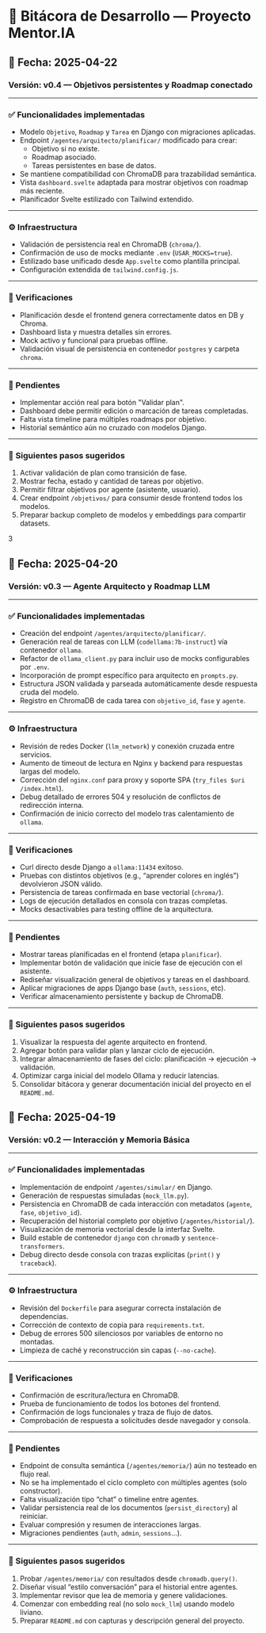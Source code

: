 # 🧠 Bitácora de Desarrollo — Proyecto Mentor.IA

## 📅 Fecha: 2025-04-22  
### Versión: v0.4 — Objetivos persistentes y Roadmap conectado

---

### ✅ Funcionalidades implementadas

- Modelo `Objetivo`, `Roadmap` y `Tarea` en Django con migraciones aplicadas.
- Endpoint `/agentes/arquitecto/planificar/` modificado para crear:
  - Objetivo si no existe.
  - Roadmap asociado.
  - Tareas persistentes en base de datos.
- Se mantiene compatibilidad con ChromaDB para trazabilidad semántica.
- Vista `dashboard.svelte` adaptada para mostrar objetivos con roadmap más reciente.
- Planificador Svelte estilizado con Tailwind extendido.

---

### ⚙️ Infraestructura

- Validación de persistencia real en ChromaDB (`chroma/`).
- Confirmación de uso de mocks mediante `.env` (`USAR_MOCKS=true`).
- Estilizado base unificado desde `App.svelte` como plantilla principal.
- Configuración extendida de `tailwind.config.js`.

---

### 🧪 Verificaciones

- Planificación desde el frontend genera correctamente datos en DB y Chroma.
- Dashboard lista y muestra detalles sin errores.
- Mock activo y funcional para pruebas offline.
- Validación visual de persistencia en contenedor `postgres` y carpeta `chroma`.

---

### 🔧 Pendientes

- Implementar acción real para botón "Validar plan".
- Dashboard debe permitir edición o marcación de tareas completadas.
- Falta vista timeline para múltiples roadmaps por objetivo.
- Historial semántico aún no cruzado con modelos Django.

---

### 🧭 Siguientes pasos sugeridos

1. Activar validación de plan como transición de fase.
2. Mostrar fecha, estado y cantidad de tareas por objetivo.
3. Permitir filtrar objetivos por agente (asistente, usuario).
4. Crear endpoint `/objetivos/` para consumir desde frontend todos los modelos.
5. Preparar backup completo de modelos y embeddings para compartir datasets.

3

## 📅 Fecha: 2025-04-20  
### Versión: v0.3 — Agente Arquitecto y Roadmap LLM

---

### ✅ Funcionalidades implementadas

- Creación del endpoint `/agentes/arquitecto/planificar/`.
- Generación real de tareas con LLM (`codellama:7b-instruct`) vía contenedor `ollama`.
- Refactor de `ollama_client.py` para incluir uso de mocks configurables por `.env`.
- Incorporación de prompt específico para arquitecto en `prompts.py`.
- Estructura JSON validada y parseada automáticamente desde respuesta cruda del modelo.
- Registro en ChromaDB de cada tarea con `objetivo_id`, `fase` y `agente`.

---

### ⚙️ Infraestructura

- Revisión de redes Docker (`llm_network`) y conexión cruzada entre servicios.
- Aumento de timeout de lectura en Nginx y backend para respuestas largas del modelo.
- Corrección del `nginx.conf` para proxy y soporte SPA (`try_files $uri /index.html`).
- Debug detallado de errores 504 y resolución de conflictos de redirección interna.
- Confirmación de inicio correcto del modelo tras calentamiento de `ollama`.

---

### 🧪 Verificaciones

- Curl directo desde Django a `ollama:11434` exitoso.
- Pruebas con distintos objetivos (e.g., “aprender colores en inglés”) devolvieron JSON válido.
- Persistencia de tareas confirmada en base vectorial (`chroma/`).
- Logs de ejecución detallados en consola con trazas completas.
- Mocks desactivables para testing offline de la arquitectura.

---

### 🔧 Pendientes

- Mostrar tareas planificadas en el frontend (etapa `planificar`).
- Implementar botón de validación que inicie fase de ejecución con el asistente.
- Rediseñar visualización general de objetivos y tareas en el dashboard.
- Aplicar migraciones de apps Django base (`auth`, `sessions`, etc).
- Verificar almacenamiento persistente y backup de ChromaDB.

---

### 🧭 Siguientes pasos sugeridos

1. Visualizar la respuesta del agente arquitecto en frontend.
2. Agregar botón para validar plan y lanzar ciclo de ejecución.
3. Integrar almacenamiento de fases del ciclo: planificación → ejecución → validación.
4. Optimizar carga inicial del modelo Ollama y reducir latencias.
5. Consolidar bitácora y generar documentación inicial del proyecto en el `README.md`.


## 📅 Fecha: 2025-04-19
### Versión: v0.2 — Interacción y Memoria Básica

---

### ✅ Funcionalidades implementadas

- Implementación de endpoint `/agentes/simular/` en Django.
- Generación de respuestas simuladas (`mock_llm.py`).
- Persistencia en ChromaDB de cada interacción con metadatos (`agente`, `fase`, `objetivo_id`).
- Recuperación del historial completo por objetivo (`/agentes/historial/`).
- Visualización de memoria vectorial desde la interfaz Svelte.
- Build estable de contenedor `django` con `chromadb` y `sentence-transformers`.
- Debug directo desde consola con trazas explícitas (`print()` y `traceback`).

---

### ⚙️ Infraestructura

- Revisión del `Dockerfile` para asegurar correcta instalación de dependencias.
- Corrección de contexto de copia para `requirements.txt`.
- Debug de errores 500 silenciosos por variables de entorno no montadas.
- Limpieza de caché y reconstrucción sin capas (`--no-cache`).

---

### 🧪 Verificaciones

- Confirmación de escritura/lectura en ChromaDB.
- Prueba de funcionamiento de todos los botones del frontend.
- Confirmación de logs funcionales y traza de flujo de datos.
- Comprobación de respuesta a solicitudes desde navegador y consola.

---

### 🔧 Pendientes

- Endpoint de consulta semántica (`/agentes/memoria/`) aún no testeado en flujo real.
- No se ha implementado el ciclo completo con múltiples agentes (solo constructor).
- Falta visualización tipo “chat” o timeline entre agentes.
- Validar persistencia real de los documentos (`persist_directory`) al reiniciar.
- Evaluar compresión y resumen de interacciones largas.
- Migraciones pendientes (`auth`, `admin`, `sessions`...).

---

### 🧭 Siguientes pasos sugeridos

1. Probar `/agentes/memoria/` con resultados desde `chromadb.query()`.
2. Diseñar visual “estilo conversación” para el historial entre agentes.
3. Implementar revisor que lea de memoria y genere validaciones.
4. Comenzar con embedding real (no solo `mock_llm`) usando modelo liviano.
5. Preparar `README.md` con capturas y descripción general del proyecto.
